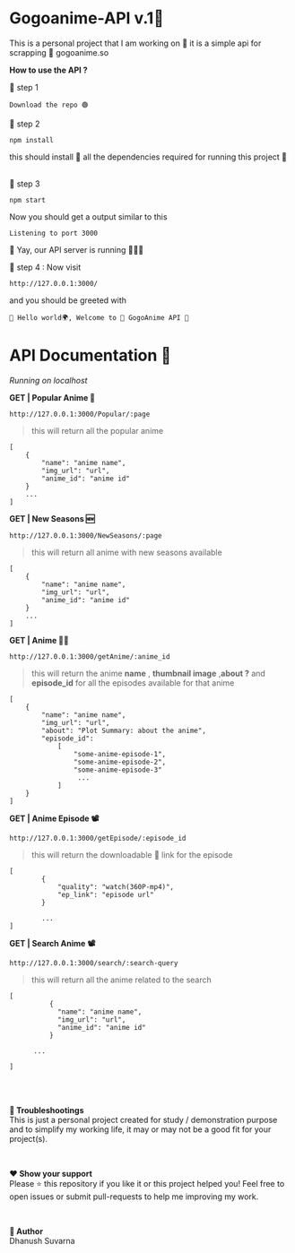 # Gogoanime-API v.1🧬
This is a personal project that I am working on 🧰
it is a simple api for scrapping 🔪 gogoanime.so 

**How to use the API ?**
<br />

🔢 step 1
```
Download the repo 🟢
```

🔢 step 2
```
npm install
```
this should install 🔻 all the dependencies required for running this project 📂

<br />
🔢 step 3

```
npm start
```
Now you should get a output similar to this

```
Listening to port 3000
```
🥳 Yay, our API server is running 🏃‍♂️💨

🔢 step 4 : Now visit
```
http://127.0.0.1:3000/
```
and you should be greeted with
```
👋 Hello world🌍, Welcome to 🦄 GogoAnime API 🧬
```


# API Documentation 📑

*Running on localhost*

**GET | Popular Anime 🍿**
```
http://127.0.0.1:3000/Popular/:page
```
 >this will return all the popular anime
```
[
    {
        "name": "anime name",
        "img_url": "url",
        "anime_id": "anime id"
    }
    ...
]
```

**GET | New Seasons 🆕**
```
http://127.0.0.1:3000/NewSeasons/:page
```
 >this will return all anime with new seasons available
```
[
    {
        "name": "anime name",
        "img_url": "url",
        "anime_id": "anime id"
    }
    ...
]
```
**GET | Anime 🕵️‍♂️**
```
http://127.0.0.1:3000/getAnime/:anime_id
```
 >this will return the anime **name** , **thumbnail image** ,**about  ?** and **episode_id** for all the episodes available for that anime
```
[
	{
	    "name": "anime name",
	    "img_url": "url",
	    "about": "Plot Summary: about the anime",
	    "episode_id": 
		    [
		        "some-anime-episode-1",
		        "some-anime-episode-2",
		        "some-anime-episode-3"
		         ...
		    ]
	}
]
```
**GET  | Anime Episode 📽**
```
http://127.0.0.1:3000/getEpisode/:episode_id
```
 >this will return the downloadable  🔻 link for the episode
```
[
	    {
	        "quality": "watch(360P-mp4)",
	        "ep_link": "episode url"
	    }
	    
	    ...
]
```

**GET  | Search Anime 📽**
```
http://127.0.0.1:3000/search/:search-query
```
 >this will return all the anime related to the search
```
[
    	  {
        	"name": "anime name",
        	"img_url": "url",
        	"anime_id": "anime id"
    	  }
	  
	  ...
	  
]	  
```
<br />
<br />

**💢 Troubleshootings**
<br />
This is just a personal project created for study / demonstration purpose and to simplify my working life, it may or may not be a good fit for your project(s).

<br />

**❤️ Show your support**
<br />
Please ⭐ this repository if you like it or this project helped you!
Feel free to open issues or submit pull-requests to help me improving my work.

<br />

**🤖 Author**
<br />
Dhanush Suvarna

